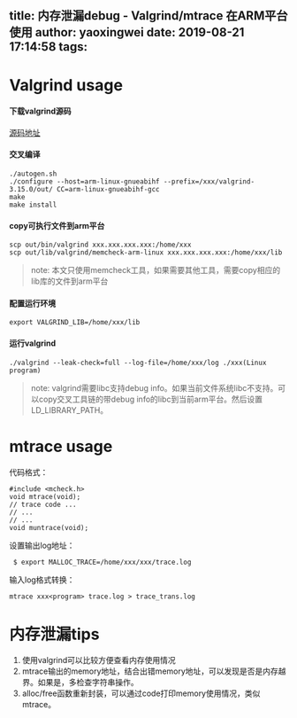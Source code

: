 title: 内存泄漏debug - Valgrind/mtrace 在ARM平台使用
author: yaoxingwei
date: 2019-08-21 17:14:58
tags:
---
# Valgrind usage
#### 下载valgrind源码
[源码地址](http://www.valgrind.org/downloads/)

#### 交叉编译

    ./autogen.sh
    ./configure --host=arm-linux-gnueabihf --prefix=/xxx/valgrind-3.15.0/out/ CC=arm-linux-gnueabihf-gcc
    make
    make install

#### copy可执行文件到arm平台
    scp out/bin/valgrind xxx.xxx.xxx.xxx:/home/xxx
    scp out/lib/valgrind/memcheck-arm-linux xxx.xxx.xxx.xxx:/home/xxx/lib
    
> note: 本文只使用memcheck工具，如果需要其他工具，需要copy相应的lib库的文件到arm平台

#### 配置运行环境
    export VALGRIND_LIB=/home/xxx/lib

#### 运行valgrind
    ./valgrind --leak-check=full --log-file=/home/xxx/log ./xxx(Linux program)
    
> note: valgrind需要libc支持debug info。如果当前文件系统libc不支持。可以copy交叉工具链的带debug info的libc到当前arm平台。然后设置LD_LIBRARY_PATH。


# mtrace usage
代码格式：

    #include <mcheck.h>
    void mtrace(void);
    // trace code ...
    // ...
    // ...
    void muntrace(void);
 
设置输出log地址：
 
     $ export MALLOC_TRACE=/home/xxx/xxx/trace.log

输入log格式转换：

    mtrace xxx<program> trace.log > trace_trans.log
    
# 内存泄漏tips

1. 使用valgrind可以比较方便查看内存使用情况
2. mtrace输出的memory地址，结合出错memory地址，可以发现是否是内存越界。如果是，多检查字符串操作。
3. alloc/free函数重新封装，可以通过code打印memory使用情况，类似mtrace。
